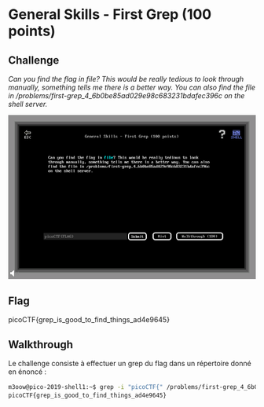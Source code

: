 
# General Skills - First Grep (100 points)

## Challenge

*Can you find the flag in file? This would be really tedious to look through manually, something tells me there is a better way. You can also find the file in /problems/first-grep_4_6b0be85ad029e98c683231bdafec396c on the shell server.*

![Challenge](../images/general_skills_first_grep_challenge.png)

## Flag

picoCTF{grep_is_good_to_find_things_ad4e9645}

## Walkthrough

Le challenge consiste à effectuer un grep du flag dans un répertoire donné en énoncé :

```bash
m3oow@pico-2019-shell1:~$ grep -i "picoCTF{" /problems/first-grep_4_6b0be85ad029e98c683231bdafec396c/*
picoCTF{grep_is_good_to_find_things_ad4e9645}
```
